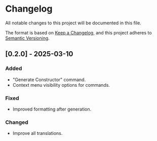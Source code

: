 # Changelog

All notable changes to this project will be documented in this file.

The format is based on [Keep a Changelog](https://keepachangelog.com/en/1.1.0/),
and this project adheres to [Semantic Versioning](https://semver.org/spec/v2.0.0.html).

## [0.2.0] - 2025-03-10

### Added

- "Generate Constructor" command.
- Context menu visibility options for commands.

### Fixed

- Improved formatting after generation.

### Changed

- Improve all translations.
